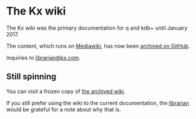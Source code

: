 # The Kx wiki



The Kx wiki was the primary documentation for q and kdb+ until January 2017.

The content, which runs on [Mediawiki](http://mediawiki.org), 
has now been [archived on GitHub](https://github.org/kxsystems/wiki).

Inquiries to <librarian@kx.com>. 


## Still spinning

You can visit a frozen copy of [the archived wiki](http://142.93.42.184/wiki/).

If you still prefer using the wiki to the current documentation, the [librarian](mailto:librarian@kx.com) would be grateful for a note about why that is.
